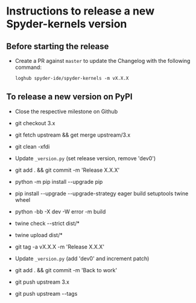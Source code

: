 # Instructions to release a new Spyder-kernels version

## Before starting the release

* Create a PR against `master` to update the Changelog with the following command:

    `loghub spyder-ide/spyder-kernels -m vX.X.X`

## To release a new version on PyPI

* Close the respective milestone on Github

* git checkout 3.x

* git fetch upstream && get merge upstream/3.x

* git clean -xfdi

* Update `_version.py` (set release version, remove 'dev0')

* git add . && git commit -m 'Release X.X.X'

* python -m pip install --upgrade pip

* pip install --upgrade --upgrade-strategy eager build setuptools twine wheel

* python -bb -X dev -W error -m build

* twine check --strict dist/*

* twine upload dist/*

* git tag -a vX.X.X -m 'Release X.X.X'

* Update `_version.py` (add 'dev0' and increment patch)

* git add . && git commit -m 'Back to work'

* git push upstream 3.x

* git push upstream --tags
